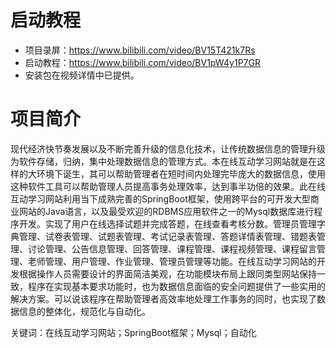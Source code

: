 # 启动教程

- 项目录屏：https://www.bilibili.com/video/BV15T421k7Rs
- 启动教程：https://www.bilibili.com/video/BV1pW4y1P7GR
- 安装包在视频详情中已提供。

# 项目简介
现代经济快节奏发展以及不断完善升级的信息化技术，让传统数据信息的管理升级为软件存储，归纳，集中处理数据信息的管理方式。本在线互动学习网站就是在这样的大环境下诞生，其可以帮助管理者在短时间内处理完毕庞大的数据信息，使用这种软件工具可以帮助管理人员提高事务处理效率，达到事半功倍的效果。此在线互动学习网站利用当下成熟完善的SpringBoot框架，使用跨平台的可开发大型商业网站的Java语言，以及最受欢迎的RDBMS应用软件之一的Mysql数据库进行程序开发。实现了用户在线选择试题并完成答题，在线查看考核分数。管理员管理字典管理、试卷表管理、试题表管理、考试记录表管理、答题详情表管理、错题表管理、讨论管理、公告信息管理、回答管理、课程管理、课程视频管理、课程留言管理、老师管理、用户管理、作业管理、管理员管理等功能。在线互动学习网站的开发根据操作人员需要设计的界面简洁美观，在功能模块布局上跟同类型网站保持一致，程序在实现基本要求功能时，也为数据信息面临的安全问题提供了一些实用的解决方案。可以说该程序在帮助管理者高效率地处理工作事务的同时，也实现了数据信息的整体化，规范化与自动化。

关键词：在线互动学习网站；SpringBoot框架；Mysql；自动化
